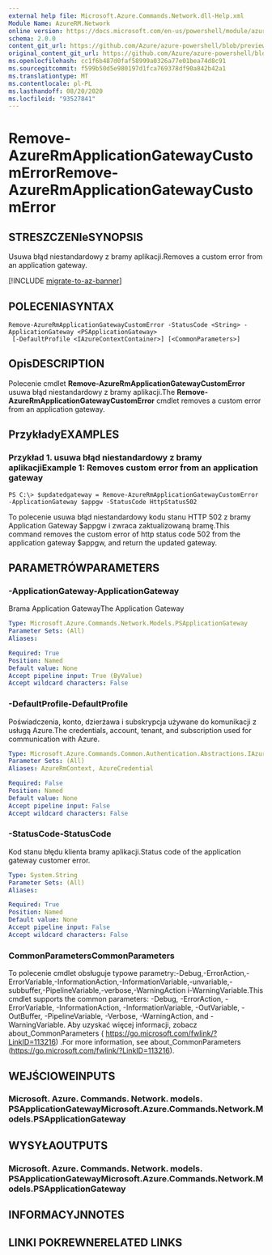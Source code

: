```yaml
---
external help file: Microsoft.Azure.Commands.Network.dll-Help.xml
Module Name: AzureRM.Network
online version: https://docs.microsoft.com/en-us/powershell/module/azurerm.network/remove-azurermapplicationgatewaycustomerror
schema: 2.0.0
content_git_url: https://github.com/Azure/azure-powershell/blob/preview/src/ResourceManager/Network/Commands.Network/help/Remove-AzureRmApplicationGatewayCustomError.md
original_content_git_url: https://github.com/Azure/azure-powershell/blob/preview/src/ResourceManager/Network/Commands.Network/help/Remove-AzureRmApplicationGatewayCustomError.md
ms.openlocfilehash: cc1f6b487d0faf58999a0326a77e01bea74d8c91
ms.sourcegitcommit: f599b50d5e980197d1fca769378df90a842b42a1
ms.translationtype: MT
ms.contentlocale: pl-PL
ms.lasthandoff: 08/20/2020
ms.locfileid: "93527841"
---
```

# <span data-ttu-id="4bf0d-101">Remove-AzureRmApplicationGatewayCustomError</span><span class="sxs-lookup"><span data-stu-id="4bf0d-101">Remove-AzureRmApplicationGatewayCustomError</span></span>

## <span data-ttu-id="4bf0d-102">STRESZCZENIe</span><span class="sxs-lookup"><span data-stu-id="4bf0d-102">SYNOPSIS</span></span>
<span data-ttu-id="4bf0d-103">Usuwa błąd niestandardowy z bramy aplikacji.</span><span class="sxs-lookup"><span data-stu-id="4bf0d-103">Removes a custom error from an application gateway.</span></span>

[!INCLUDE [migrate-to-az-banner](../../includes/migrate-to-az-banner.md)]

## <span data-ttu-id="4bf0d-104">POLECENIA</span><span class="sxs-lookup"><span data-stu-id="4bf0d-104">SYNTAX</span></span>

```
Remove-AzureRmApplicationGatewayCustomError -StatusCode <String> -ApplicationGateway <PSApplicationGateway>
 [-DefaultProfile <IAzureContextContainer>] [<CommonParameters>]
```

## <span data-ttu-id="4bf0d-105">Opis</span><span class="sxs-lookup"><span data-stu-id="4bf0d-105">DESCRIPTION</span></span>
<span data-ttu-id="4bf0d-106">Polecenie cmdlet **Remove-AzureRmApplicationGatewayCustomError** usuwa błąd niestandardowy z bramy aplikacji.</span><span class="sxs-lookup"><span data-stu-id="4bf0d-106">The **Remove-AzureRmApplicationGatewayCustomError** cmdlet removes a custom error from an application gateway.</span></span>

## <span data-ttu-id="4bf0d-107">Przykłady</span><span class="sxs-lookup"><span data-stu-id="4bf0d-107">EXAMPLES</span></span>

### <span data-ttu-id="4bf0d-108">Przykład 1. usuwa błąd niestandardowy z bramy aplikacji</span><span class="sxs-lookup"><span data-stu-id="4bf0d-108">Example 1: Removes custom error from an application gateway</span></span>
```
PS C:\> $updatedgateway = Remove-AzureRmApplicationGatewayCustomError -ApplicationGateway $appgw -StatusCode HttpStatus502
```

<span data-ttu-id="4bf0d-109">To polecenie usuwa błąd niestandardowy kodu stanu HTTP 502 z bramy Application Gateway $appgw i zwraca zaktualizowaną bramę.</span><span class="sxs-lookup"><span data-stu-id="4bf0d-109">This command removes the custom error of http status code 502 from the application gateway $appgw, and return the updated gateway.</span></span>

## <span data-ttu-id="4bf0d-110">PARAMETRÓW</span><span class="sxs-lookup"><span data-stu-id="4bf0d-110">PARAMETERS</span></span>

### <span data-ttu-id="4bf0d-111">-ApplicationGateway</span><span class="sxs-lookup"><span data-stu-id="4bf0d-111">-ApplicationGateway</span></span>
<span data-ttu-id="4bf0d-112">Brama Application Gateway</span><span class="sxs-lookup"><span data-stu-id="4bf0d-112">The Application Gateway</span></span>

```yaml
Type: Microsoft.Azure.Commands.Network.Models.PSApplicationGateway
Parameter Sets: (All)
Aliases:

Required: True
Position: Named
Default value: None
Accept pipeline input: True (ByValue)
Accept wildcard characters: False
```

### <span data-ttu-id="4bf0d-113">-DefaultProfile</span><span class="sxs-lookup"><span data-stu-id="4bf0d-113">-DefaultProfile</span></span>
<span data-ttu-id="4bf0d-114">Poświadczenia, konto, dzierżawa i subskrypcja używane do komunikacji z usługą Azure.</span><span class="sxs-lookup"><span data-stu-id="4bf0d-114">The credentials, account, tenant, and subscription used for communication with Azure.</span></span>

```yaml
Type: Microsoft.Azure.Commands.Common.Authentication.Abstractions.IAzureContextContainer
Parameter Sets: (All)
Aliases: AzureRmContext, AzureCredential

Required: False
Position: Named
Default value: None
Accept pipeline input: False
Accept wildcard characters: False
```

### <span data-ttu-id="4bf0d-115">-StatusCode</span><span class="sxs-lookup"><span data-stu-id="4bf0d-115">-StatusCode</span></span>
<span data-ttu-id="4bf0d-116">Kod stanu błędu klienta bramy aplikacji.</span><span class="sxs-lookup"><span data-stu-id="4bf0d-116">Status code of the application gateway customer error.</span></span>

```yaml
Type: System.String
Parameter Sets: (All)
Aliases:

Required: True
Position: Named
Default value: None
Accept pipeline input: False
Accept wildcard characters: False
```

### <span data-ttu-id="4bf0d-117">CommonParameters</span><span class="sxs-lookup"><span data-stu-id="4bf0d-117">CommonParameters</span></span>
<span data-ttu-id="4bf0d-118">To polecenie cmdlet obsługuje typowe parametry:-Debug,-ErrorAction,-ErrorVariable,-InformationAction,-InformationVariable,-unvariable,-subbuffer,-PipelineVariable,-verbose,-WarningAction i-WarningVariable.</span><span class="sxs-lookup"><span data-stu-id="4bf0d-118">This cmdlet supports the common parameters: -Debug, -ErrorAction, -ErrorVariable, -InformationAction, -InformationVariable, -OutVariable, -OutBuffer, -PipelineVariable, -Verbose, -WarningAction, and -WarningVariable.</span></span> <span data-ttu-id="4bf0d-119">Aby uzyskać więcej informacji, zobacz about_CommonParameters ( https://go.microsoft.com/fwlink/?LinkID=113216) .</span><span class="sxs-lookup"><span data-stu-id="4bf0d-119">For more information, see about_CommonParameters (https://go.microsoft.com/fwlink/?LinkID=113216).</span></span>

## <span data-ttu-id="4bf0d-120">WEJŚCIOWE</span><span class="sxs-lookup"><span data-stu-id="4bf0d-120">INPUTS</span></span>

### <span data-ttu-id="4bf0d-121">Microsoft. Azure. Commands. Network. models. PSApplicationGateway</span><span class="sxs-lookup"><span data-stu-id="4bf0d-121">Microsoft.Azure.Commands.Network.Models.PSApplicationGateway</span></span>

## <span data-ttu-id="4bf0d-122">WYSYŁA</span><span class="sxs-lookup"><span data-stu-id="4bf0d-122">OUTPUTS</span></span>

### <span data-ttu-id="4bf0d-123">Microsoft. Azure. Commands. Network. models. PSApplicationGateway</span><span class="sxs-lookup"><span data-stu-id="4bf0d-123">Microsoft.Azure.Commands.Network.Models.PSApplicationGateway</span></span>

## <span data-ttu-id="4bf0d-124">INFORMACYJN</span><span class="sxs-lookup"><span data-stu-id="4bf0d-124">NOTES</span></span>

## <span data-ttu-id="4bf0d-125">LINKI POKREWNE</span><span class="sxs-lookup"><span data-stu-id="4bf0d-125">RELATED LINKS</span></span>
